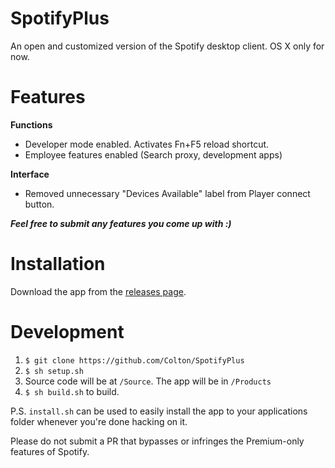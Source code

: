 # SpotifyPlus
An open and customized version of the Spotify desktop client. OS X only for now.

# Features

 **Functions**
- Developer mode enabled. Activates Fn+F5 reload shortcut.
- Employee features enabled (Search proxy, development apps)

**Interface**
- Removed unnecessary "Devices Available" label from Player connect button.

***Feel free to submit any features you come up with :)***

# Installation
Download the app from the [releases page](https://github.com/Colton/SpotifyPlus/releases/latest).

# Development
1. ```$ git clone https://github.com/Colton/SpotifyPlus```
2. ```$ sh setup.sh```
3. Source code will be at ```/Source```. The app will be in ```/Products```
4. ```$ sh build.sh``` to build.

P.S. ```install.sh``` can be used to easily install the app to your applications folder whenever you're done hacking on it.

Please do not submit a PR that bypasses or infringes the Premium-only features of Spotify.
